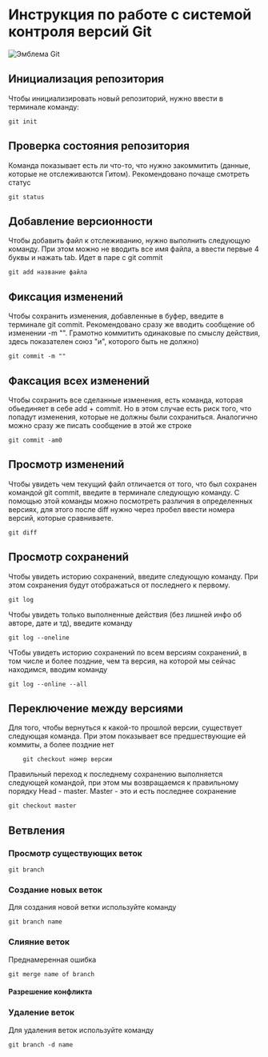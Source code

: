 # **Инструкция по работе с системой контроля версий Git**

![Эмблема Git](git.jpg)

## Инициализация репозитория

Чтобы инициализировать новый репозиторий, нужно ввести в терминале команду:

    git init

## Проверка состояния репозитория

Команда показывает есть ли что-то, что нужно закоммитить (данные, которые не отслеживаются Гитом). Рекомендовано почаще смотреть статус

    git status


## Добавление версионности

Чтобы добавить файл к отслеживанию, нужно выполнить следующую команду. При этом можно не вводить все имя файла, а ввести первые 4 буквы и нажать tab. Идет в паре с git commit

    git add название файла

## Фиксация изменений

Чтобы сохранить изменения, добавленные в буфер, введите в терминале git commit. Рекомендовано сразу же вводить сообщение об изменении  -m "". Грамотно коммитить одинаковые по смыслу действия, здесь показателен союз "и", которого быть не должно)

    git commit -m ""

## Факсация всех изменений

Чтобы сохранить все сделанные изменения, есть команда, которая обьединяет в себе add + commit. Но в этом случае есть риск того, что попадут изменения, которые не должны были сохраниться. Аналогично можно сразу же писать сообщение в этой же строке

    git commit -am0

## Просмотр изменений

Чтобы увидеть чем текущий файл отличается от того, что был сохранен командой git commit, введите в терминале следующую команду. С помощью этой команды можно посмотреть различия в определенных версиях, для этого после diff нужно через пробел ввести номера версий, которые сравниваете. 

    git diff

## Просмотр сохранений

Чтобы увидеть историю сохранений, введите следующую команду. При этом сохранения будут отображаться от последнего к первому.

    git log 

Чтобы увидеть только выполненные действия (без лишней инфо об авторе, дате и тд), введите команду 

    git log --oneline

ЧТобы увидеть историю сохранений по всем версиям сохранений, в том числе и более поздние, чем та версия, на которой мы сейчас находимся, вводим команду

    git log --online --all

## Переключение между версиями

Для того, чтобы вернуться к какой-то прошлой версии, существует следующая команда. При этом показывает все предшествующие ей коммиты, а более поздние нет

        git checkout номер версии

Правильный переход к последнему сохранению выполняется следующей командой, при этом мы возвращаемся к правильному порядку Head - master. Master - это и есть последнее сохранение

    git checkout master

## Ветвления

### Просмотр существующих веток

    git branch
    
### Создание новых веток

Для создания новой ветки используйте команду

    git branch name

### Слияние веток

Преднамеренная ошибка

    git merge name of branch

#### Разрешение конфликта

### Удаление веток

Для удаления веток используйте команду

    git branch -d name
